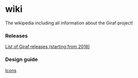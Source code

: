 # wiki
The wikipedia including all information about the Giraf project!

### Releases
[List of Giraf releases (starting from 2018)](releases/releases.md)


### Design guide

[Icons](Icons.md)
